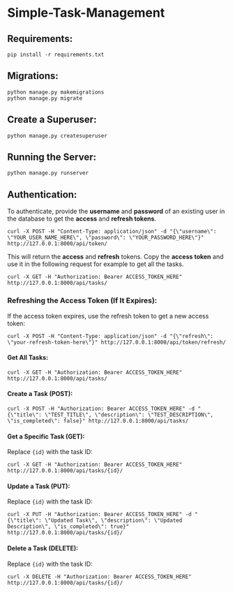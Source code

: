 # Simple-Task-Management

## Requirements:
```
pip install -r requirements.txt
```

## Migrations:
```
python manage.py makemigrations
python manage.py migrate
```

## Create a Superuser:
```
python manage.py createsuperuser
```

## Running the Server:
```
python manage.py runserver
```

## Authentication:

To authenticate, provide the **username** and **password** of an existing user in the database to get the **access** and **refresh tokens**.

```
curl -X POST -H "Content-Type: application/json" -d "{\"username\": \"YOUR_USER_NAME_HERE\", \"password\": \"YOUR_PASSWORD_HERE\"}" http://127.0.0.1:8000/api/token/
```

This will return the **access** and **refresh** tokens. Copy the **access token** and use it in the following request for example to get all the tasks.
```
curl -X GET -H "Authorization: Bearer ACCESS_TOKEN_HERE" http://127.0.0.1:8000/api/tasks/
```

### Refreshing the Access Token (If It Expires):
If the access token expires, use the refresh token to get a new access token:

```
curl -X POST -H "Content-Type: application/json" -d "{\"refresh\": \"your-refresh-token-here\"}" http://127.0.0.1:8000/api/token/refresh/
```


#### Get All Tasks:
```
curl -X GET -H "Authorization: Bearer ACCESS_TOKEN_HERE" http://127.0.0.1:8000/api/tasks/
```
#### Create a Task (POST):
```
curl -X POST -H "Authorization: Bearer ACCESS_TOKEN_HERE" -d "{\"title\": \"TEST_TITLE\", \"description\": \"TEST_DESCRIPTION\", \"is_completed\": false}" http://127.0.0.1:8000/api/tasks/
```

#### Get a Specific Task (GET):
Replace `{id}` with the task ID:

```
curl -X GET -H "Authorization: Bearer ACCESS_TOKEN_HERE" http://127.0.0.1:8000/api/tasks/{id}/
```

#### Update a Task (PUT):
Replace `{id}` with the task ID:

```
curl -X PUT -H "Authorization: Bearer ACCESS_TOKEN_HERE" -d "{\"title\": \"Updated Task\", \"description\": \"Updated Description\", \"is_completed\": true}" http://127.0.0.1:8000/api/tasks/{id}/
```

#### Delete a Task (DELETE):
Replace `{id}` with the task ID:

```
curl -X DELETE -H "Authorization: Bearer ACCESS_TOKEN_HERE" http://127.0.0.1:8000/api/tasks/{id}/
```


